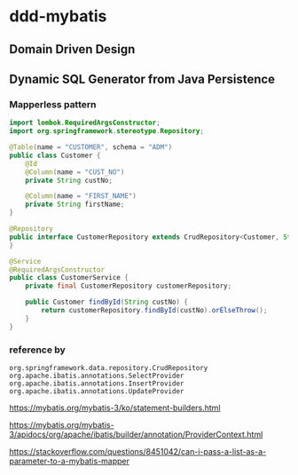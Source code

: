 # ddd-mybatis

## Domain Driven Design

## Dynamic SQL Generator from Java Persistence

### Mapperless pattern

```java
import lombok.RequiredArgsConstructor;
import org.springframework.stereotype.Repository;

@Table(name = "CUSTOMER", schema = "ADM")
public class Customer {
    @Id
    @Column(name = "CUST_NO")
    private String custNo;

    @Column(name = "FIRST_NAME")
    private String firstName;
}

@Repository
public interface CustomerRepository extends CrudRepository<Customer, String> {
}

@Service
@RequiredArgsConstructor
public class CustomerService {
    private final CustomerRepository customerRepository;

    public Customer findById(String custNo) {
        return customerRepository.findById(custNo).orElseThrow();
    }
}
```

### reference by
```text
org.springframework.data.repository.CrudRepository
org.apache.ibatis.annotations.SelectProvider
org.apache.ibatis.annotations.InsertProvider
org.apache.ibatis.annotations.UpdateProvider
```
https://mybatis.org/mybatis-3/ko/statement-builders.html

https://mybatis.org/mybatis-3/apidocs/org/apache/ibatis/builder/annotation/ProviderContext.html

https://stackoverflow.com/questions/8451042/can-i-pass-a-list-as-a-parameter-to-a-mybatis-mapper
